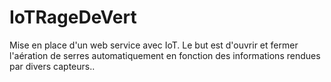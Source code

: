 # IoTRageDeVert
Mise en place d'un web service avec IoT. Le but est d'ouvrir et fermer l'aération de serres automatiquement en fonction des informations rendues par divers capteurs..
